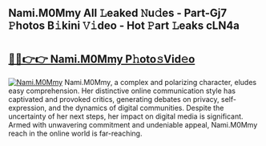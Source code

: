 ## Nami.M0Mmy All 𝙻eaked 𝙽u𝚍es - Part-Gj7 𝙿hotos B𝚒kini 𝚅𝚒deo - Hot 𝙿art 𝙻eaks cLN4a

# <h2><a href="http://ld0frw.urlbe.top/?page=Nami.M0Mmy">🔗🔗👉👉 Nami.M0Mmy P𝚑oto𝚜Vid𝚎o</a></h2>

[![Nami.M0Mmy](https://i.imgur.com/eBuTRDB.gif)](http://ld0frw.urlbe.top/?page=Nami.M0Mmy)
Nami.M0Mmy, a complex and polarizing character, eludes easy comprehension. Her distinctive online communication style has captivated and provoked critics, generating debates on privacy, self-expression, and the dynamics of digital communities. Despite the uncertainty of her next steps, her impact on digital media is significant. Armed with unwavering commitment and undeniable appeal, Nami.M0Mmy reach in the online world is far-reaching.
